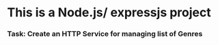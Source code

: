 # This is a Node.js/ expressjs project

### Task: Create an HTTP Service for managing list of Genres
